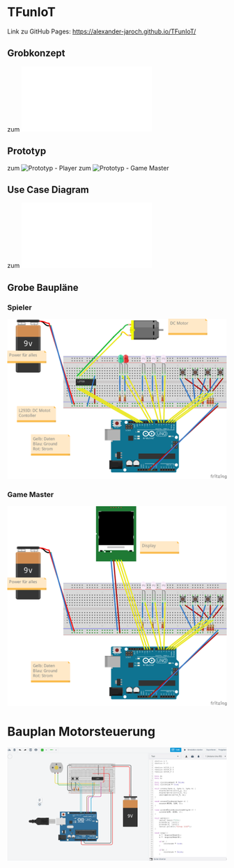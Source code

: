 # TFunIoT
Link zu GitHub Pages: 
https://alexander-jaroch.github.io/TFunIoT/

## Grobkonzept
zum ![Grobkonzept](ArduinoAvengers_BatteryBrothers_Grobentwurf.pdf)

## Prototyp
zum ![Prototyp - Player](https://www.figma.com/proto/OP6040JL8D7NB1fCvU2svN/IoT-Spieler-v01?node-id=1%3A38&viewport=1254%2C530%2C1.4709043502807617&scaling=min-zoom&page-id=0%3A1)
zum ![Prototyp - Game Master](https://www.figma.com/proto/K9vJf8h62jGfA8uCMdBjYM/IoT-Game-Master-v01?node-id=1%3A62&viewport=134%2C157%2C0.155972421169281&scaling=min-zoom&page-id=0%3A1)

## Use Case Diagram
zum ![Use Case Diagram](UseCaseDiagram.pdf)

## Grobe Baupläne
### Spieler
![Bauplan - Spieler](Spieler_v01_Steckplatine.png)
### Game Master
![Bauplan - Game Master](GameMaster_v01_Steckplatine.png)

# Bauplan Motorsteuerung
![Bauplan - Motorsteuerung](Motor.png)